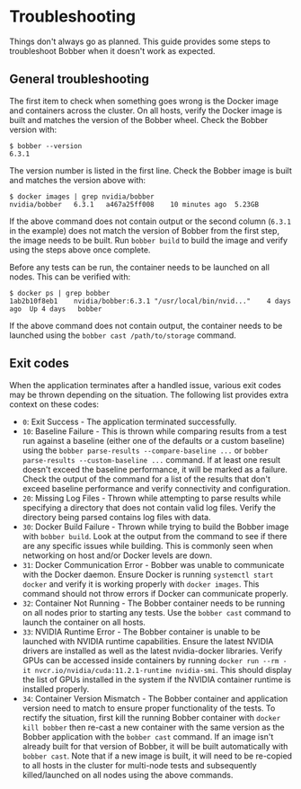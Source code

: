 # Troubleshooting
Things don't always go as planned. This guide provides some steps to
troubleshoot Bobber when it doesn't work as expected.

## General troubleshooting
The first item to check when something goes wrong is the Docker image and
containers across the cluster. On all hosts, verify the Docker image is built
and matches the version of the Bobber wheel. Check the Bobber version with:

```
$ bobber --version
6.3.1
```

The version number is listed in the first line. Check the Bobber image is built
and matches the version above with:

```
$ docker images | grep nvidia/bobber
nvidia/bobber   6.3.1   a467a25ff008    10 minutes ago  5.23GB
```

If the above command does not contain output or the second column (`6.3.1` in
the example) does not match the version of Bobber from the first step, the image
needs to be built. Run `bobber build` to build the image and verify using the
steps above once complete.

Before any tests can be run, the container needs to be launched on all nodes.
This can be verified with:

```
$ docker ps | grep bobber
1ab2b10f8eb1    nvidia/bobber:6.3.1 "/usr/local/bin/nvid..."    4 days ago  Up 4 days   bobber
```

If the above command does not contain output, the container needs to be launched
using the `bobber cast /path/to/storage` command.

## Exit codes
When the application terminates after a handled issue, various exit codes may be
thrown depending on the situation. The following list provides extra context on
these codes:

  * `0`: Exit Success - The application terminated successfully.
  * `10`: Baseline Failure - This is thrown while comparing results from a test run against a baseline (either one of the defaults or a custom baseline) using the `bobber parse-results --compare-baseline ...` or `bobber parse-results --custom-baseline ...` command. If at least one result doesn't exceed the baseline performance, it will be marked as a failure. Check the output of the command for a list of the results that don't exceed baseline performance and verify connectivity and configuration.
  * `20`: Missing Log Files - Thrown while attempting to parse results while specifying a directory that does not contain valid log files. Verify the directory being parsed contains log files with data.
  * `30`: Docker Build Failure - Thrown while trying to build the Bobber image with `bobber build`. Look at the output from the command to see if there are any specific issues while building. This is commonly seen when networking on host and/or Docker levels are down.
  * `31`: Docker Communication Error - Bobber was unable to communicate with the Docker daemon. Ensure Docker is running `systemctl start docker` and verify it is working properly with `docker images`. This command should not throw errors if Docker can communicate properly.
  * `32`: Container Not Running - The Bobber container needs to be running on all nodes prior to starting any tests. Use the `bobber cast` command to launch the container on all hosts.
  * `33`: NVIDIA Runtime Error - The Bobber container is unable to be launched with NVIDIA runtime capabilities. Ensure the latest NVIDIA drivers are installed as well as the latest nvidia-docker libraries. Verify GPUs can be accessed inside containers by running `docker run --rm -it nvcr.io/nvidia/cuda:11.2.1-runtime nvidia-smi`. This should display the list of GPUs installed in the system if the NVIDIA container runtime is installed properly.
  * `34`: Container Version Mismatch - The Bobber container and application version need to match to ensure proper functionality of the tests. To rectify the situation, first kill the running Bobber container with `docker kill bobber` then re-cast a new container with the same version as the Bobber application with the `bobber cast` command. If an image isn't already built for that version of Bobber, it will be built automatically with `bobber cast`. Note that if a new image is built, it will need to be re-copied to all hosts in the cluster for multi-node tests and subsequently killed/launched on all nodes using the above commands.
